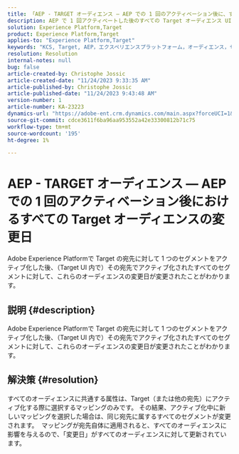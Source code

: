```yaml
---
title: 「AEP - TARGET オーディエンス — AEP での 1 回のアクティベーション後に、すべての Target オーディエンスの変更日」
description: AEP で 1 回アクティベートした後のすべての Target オーディエンス UI の日付変更
solution: Experience Platform,Target
product: Experience Platform,Target
applies-to: "Experience Platform,Target"
keywords: "KCS, Target, AEP，エクスペリエンスプラットフォーム，オーディエンス，セグメント，アクティベーション，変更日"
resolution: Resolution
internal-notes: null
bug: false
article-created-by: Christophe Jossic
article-created-date: "11/24/2023 9:33:35 AM"
article-published-by: Christophe Jossic
article-published-date: "11/24/2023 9:43:48 AM"
version-number: 1
article-number: KA-23223
dynamics-url: "https://adobe-ent.crm.dynamics.com/main.aspx?forceUCI=1&pagetype=entityrecord&etn=knowledgearticle&id=f4b06785-ac8a-ee11-8179-6045bd006e5a"
source-git-commit: cdce3611f6ba96aa953552a42e33300812b71c75
workflow-type: tm+mt
source-wordcount: '195'
ht-degree: 1%

---
```


# AEP - TARGET オーディエンス — AEP での 1 回のアクティベーション後におけるすべての Target オーディエンスの変更日


Adobe Experience Platformで Target の宛先に対して 1 つのセグメントをアクティブ化した後、（Target UI 内で）その宛先でアクティブ化されたすべてのセグメントに対して、これらのオーディエンスの変更日が変更されたことがわかります。

## 説明 {#description}

Adobe Experience Platformで Target の宛先に対して 1 つのセグメントをアクティブ化した後、（Target UI 内で）その宛先でアクティブ化されたすべてのセグメントに対して、これらのオーディエンスの変更日が変更されたことがわかります。

## 解決策 {#resolution}


すべてのオーディエンスに共通する属性は、Target（または他の宛先）にアクティブ化する際に選択するマッピングのみです。 その結果、アクティブ化中に新しいマッピングを選択した場合は、同じ宛先に属するすべてのセグメントが変更されます。 
マッピングが宛先自体に適用されると、すべてのオーディエンスに影響を与えるので、「変更日」がすべてのオーディエンスに対して更新されています。
